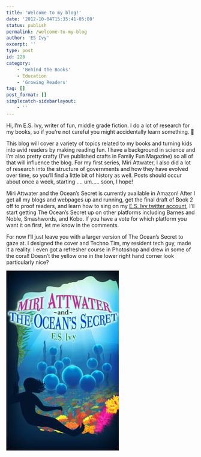 ```yaml
---
title: 'Welcome to my blog!'
date: '2012-10-04T15:35:41-05:00'
status: publish
permalink: /welcome-to-my-blog
author: 'ES Ivy'
excerpt: ''
type: post
id: 228
category:
    - 'Behind the Books'
    - Education
    - 'Growing Readers'
tag: []
post_format: []
simplecatch-sidebarlayout:
    - ''
---
```

Hi, I’m E.S. Ivy, writer of fun, middle grade fiction. I do a lot of research for my books, so if you’re not careful you might accidentally learn something. 🙂

This blog will cover a variety of topics related to my books and turning kids into avid readers by making reading fun. I have a background in science and I’m also pretty crafty (I’ve published crafts in Family Fun Magazine) so all of that will influence the blog. For my first series, Miri Attwater, I also did a lot of research into the structure of governments and how they have evolved over time, so you’ll find a little bit of history as well. Posts should occur about once a week, starting …. um….. soon, I hope!

Miri Attwater and the Ocean’s Secret is currently available in Amazon! After I get all my blogs and webpages up and running, get the final draft of Book 2 off to proof readers, and learn how to sing on my [E.S. Ivy twitter account](https://twitter.com/ESIvy), I’ll start getting The Ocean’s Secret up on other platforms including Barnes and Noble, Smashwords, and Kobo. If you have a vote for which platform you want it on first, let me know in the comments.

For now I’ll just leave you with a larger version of The Ocean’s Secret to gaze at. I designed the cover and Techno Tim, my resident tech guy, made it a reality. I even got a refresher course in Photoshop and drew in some of the coral! Doesn’t the yellow one in the lower right hand corner look particularly nice?

[![](../uploads/2012/10/underwater_1250x200013-e1349278127252.jpg "large cover 300 x 480")](http://192.168.1.34:4945/wp-content/uploads/2012/10/underwater_1250x200013-e1349278127252.jpg)